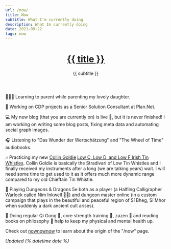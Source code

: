 ```yaml
---
url: /now/
title: Now
subtitle: What I'm currently doing
description: What Im currently doing
date: 2021-09-22
tags: now
---
```


<header>

# [{{ title }}](/)

{{ subtitle }}

</header>

👨‍👩‍👧 Learning to parent while parenting my lovely daughter.

🤖 Working on CDP projects as a Senior Solution Consultant at Plan.Net.

💻 My new blog (that you are currently on) is live 🥳, but it is never finished! I am working on writing some blog posts, fixing meta data and automating social graph images.

🎧 Listening to "Das Wunder der Wertschätzung" and "The Wheel of Time" audiobooks.

🎶 Practicing my new [Collin Goldie](https://www.colingoldie.de/) [Low C, Low D, and Low F Irish Tin Whistles](/tunes/). Collin Goldie is basically the Stradivari of Low Tin Whistles and I finally received my instruments after a long (we are talking years) wait. I will need some time to get used to it as it offers much more dynamic range compared to my old Chieftain Tin Whistle.

🐉 Playing Dungeons & Dragons 5e both as a player (a Halfling Calligrapher Warlock called Nim Inkwell 🧙🏻) and dungeon master online (in a custom campaign that plays in the beautiful and peaceful region of Sí Bheg, Sí Mhor when suddenly a dark ancient cult arises).

🏥 Doing regular Qi Gong 🥋, core strength training 💪, zazen 🧘‍ and reading books on philosophy 🤔 help to keep my physical and mental health up.

<footer>

Check out [nownownow](https://nownownow.com/) to learn about the origin of the "/now" page.

_Updated {% datetime date %}_

</footer>
